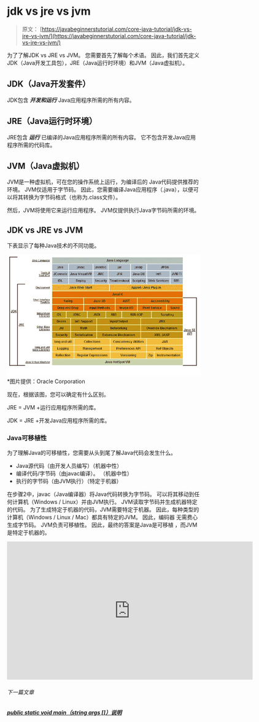 # jdk vs jre vs jvm

> 原文： [https://javabeginnerstutorial.com/core-java-tutorial/jdk-vs-jre-vs-jvm/](https://javabeginnerstutorial.com/core-java-tutorial/jdk-vs-jre-vs-jvm/)

为了了解JDK vs JRE vs JVM。 您需要首先了解每个术语。 因此，我们首先定义JDK（Java开发工具包），JRE（Java运行时环境）和JVM（Java虚拟机）。

## JDK（Java开发套件）

JDK包含 ***开发和运行*** Java应用程序所需的所有内容。

## JRE（Java运行时环境）

JRE包含 ***运行*** 已编译的Java应用程序所需的所有内容。 它不包含开发Java应用程序所需的代码库。

## JVM（Java虚拟机）

JVM是一种虚拟机，可在您的操作系统上运行，为编译后的
Java代码提供推荐的环境。 JVM仅适用于字节码。 因此，您需要编译Java应用程序（.java），以便可以将其转换为字节码格式（也称为.class文件）。

然后，JVM将使用它来运行应用程序。 JVM仅提供执行Java字节码所需的环境。

## JDK vs JRE vs JVM

下表显示了每种Java技术的不同功能。

![JDK vs JRE vs JVM](img/21599dbf3aa17260445057d6eb4d9d5a.png) *图片提供：Oracle Corporation

现在，根据该图，您可以确定有什么区别。

JRE = JVM +运行应用程序所需的库。

JDK = JRE +开发Java应用程序所需的库。

### Java可移植性

为了理解Java的可移植性，您需要从头到尾了解Java代码会发生什么。

*   Java源代码（由开发人员编写）（机器中性）
*   编译代码/字节码（由javac编译）。 （机器中性）
*   执行的字节码（由JVM执行）（特定于机器）

在步骤2中，javac（Java编译器）将Java代码转换为字节码。 可以将其移动到任何计算机（Windows / Linux）并由JVM执行。 JVM读取字节码并生成机器特定的代码。 为了生成特定于机器的代码，JVM需要特定于机器。 因此，每种类型的计算机（Windows / Linux / Mac）都具有特定的JVM。 因此，编码器
无需费心生成字节码。 JVM负责可移植性。 因此，最终的答案是Java是可移植
，而JVM是特定于机器的。

<noscript><iframe allow="accelerometer; autoplay; encrypted-media; gyroscope; picture-in-picture" allowfullscreen="" frameborder="0" height="360" src="https://www.youtube.com/embed/RJ5NLb2zLhw?start=5&amp;feature=oembed" title="JDK vs JRE vs JVM" width="640"></iframe></noscript>

###### 下一篇文章

##### [public static void main（string args []）说明](https://javabeginnerstutorial.com/core-java-tutorial/public-static-void-mainstring-args-explanation/ "public static void main(string args[]) Explanation")